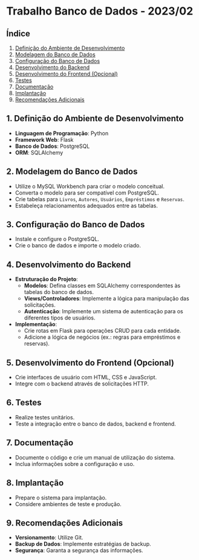 # Trabalho Banco de Dados - 2023/02

## Índice

1. [Definição do Ambiente de Desenvolvimento](#1-definição-do-ambiente-de-desenvolvimento)
2. [Modelagem do Banco de Dados](#2-modelagem-do-banco-de-dados)
3. [Configuração do Banco de Dados](#3-configuração-do-banco-de-dados)
4. [Desenvolvimento do Backend](#4-desenvolvimento-do-backend)
5. [Desenvolvimento do Frontend (Opcional)](#5-desenvolvimento-do-frontend-opcional)
6. [Testes](#6-testes)
7. [Documentação](#7-documentação)
8. [Implantação](#8-implantação)
9. [Recomendações Adicionais](#9-recomendações-adicionais)

## 1. Definição do Ambiente de Desenvolvimento

- **Linguagem de Programação**: Python
- **Framework Web**: Flask
- **Banco de Dados**: PostgreSQL
- **ORM**: SQLAlchemy

## 2. Modelagem do Banco de Dados

- Utilize o MySQL Workbench para criar o modelo conceitual.
- Converta o modelo para ser compatível com PostgreSQL.
- Crie tabelas para `Livros`, `Autores`, `Usuários`, `Empréstimos` e `Reservas`.
- Estabeleça relacionamentos adequados entre as tabelas.

## 3. Configuração do Banco de Dados

- Instale e configure o PostgreSQL.
- Crie o banco de dados e importe o modelo criado.

## 4. Desenvolvimento do Backend

- **Estruturação do Projeto**:
  - **Modelos**: Defina classes em SQLAlchemy correspondentes às tabelas do banco de dados.
  - **Views/Controladores**: Implemente a lógica para manipulação das solicitações.
  - **Autenticação**: Implemente um sistema de autenticação para os diferentes tipos de usuários.
- **Implementação**:
  - Crie rotas em Flask para operações CRUD para cada entidade.
  - Adicione a lógica de negócios (ex.: regras para empréstimos e reservas).

## 5. Desenvolvimento do Frontend (Opcional)

- Crie interfaces de usuário com HTML, CSS e JavaScript.
- Integre com o backend através de solicitações HTTP.

## 6. Testes

- Realize testes unitários.
- Teste a integração entre o banco de dados, backend e frontend.

## 7. Documentação

- Documente o código e crie um manual de utilização do sistema.
- Inclua informações sobre a configuração e uso.

## 8. Implantação

- Prepare o sistema para implantação.
- Considere ambientes de teste e produção.

## 9. Recomendações Adicionais

- **Versionamento**: Utilize Git.
- **Backup de Dados**: Implemente estratégias de backup.
- **Segurança**: Garanta a segurança das informações.
